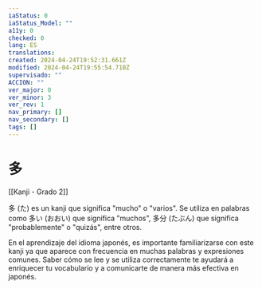 ```yaml
---
iaStatus: 0
iaStatus_Model: ""
a11y: 0
checked: 0
lang: ES
translations: 
created: 2024-04-24T19:52:31.661Z
modified: 2024-04-24T19:55:54.710Z
supervisado: ""
ACCION: ""
ver_major: 0
ver_minor: 3
ver_rev: 1
nav_primary: []
nav_secondary: []
tags: []
---
```

# 多

[[Kanji - Grado 2]]

多 (た) es un kanji que significa "mucho" o "varios". Se utiliza en palabras como 多い (おおい) que significa "muchos", 多分 (たぶん) que significa "probablemente" o "quizás", entre otros.

En el aprendizaje del idioma japonés, es importante familiarizarse con este kanji ya que aparece con frecuencia en muchas palabras y expresiones comunes. Saber cómo se lee y se utiliza correctamente te ayudará a enriquecer tu vocabulario y a comunicarte de manera más efectiva en japonés.
